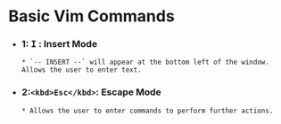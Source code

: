 # Basic Vim Commands

* ### 1: <kbd>I</kbd> : Insert Mode
      * `-- INSERT --` will appear at the bottom left of the window. Allows the user to enter text.
* ### 2:`<kbd>Esc</kbd>`: Escape Mode
      * Allows the user to enter commands to perform further actions.

